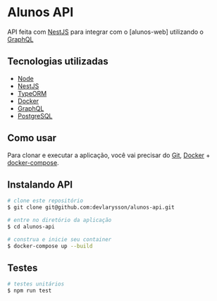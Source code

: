 # Alunos API

API feita com [NestJS] para integrar com o [alunos-web] utilizando o [GraphQL]

## Tecnologias utilizadas

- [Node][nodejs]
- [NestJS][nestjs]
- [TypeORM][typeorm]
- [Docker][docker]
- [GraphQL][graphql]
- [PostgreSQL][postgresql]

## Como usar

Para clonar e executar a aplicação, você vai precisar do [Git][git], [Docker][docker] + [docker-compose][docker-compose].

## Instalando API

```bash
# clone este repositório
$ git clone git@github.com:devlarysson/alunos-api.git

# entre no diretório da aplicação
$ cd alunos-api

# construa e inicie seu container
$ docker-compose up --build
```

## Testes

```bash
# testes unitários
$ npm run test
```

[nodejs]: https://nodejs.org/
[nestjs]: https://nestjs.com/
[typeorm]: https://typeorm.io/
[docker]: https://www.docker.com/
[docker-compose]: https://docs.docker.com/compose/
[git]: https://git-scm.com/
[graphql]: https://graphql.org/
[postgresql]: https://www.postgresql.org/